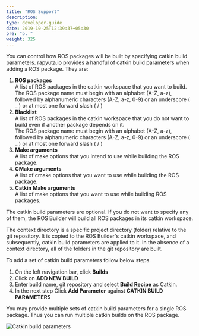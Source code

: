 ```yaml
---
title: "ROS Support"
description:
type: developer-guide
date: 2019-10-25T12:39:37+05:30
pre: "b. "
weight: 325
---
```

You can control how ROS packages will be built by specifying catkin
build parameters. rapyuta.io provides a handful of catkin build
parameters when adding a ROS package. They are:

1. **ROS packages**    
A list of ROS packages in the catkin workspace that you want to build.    
The ROS package name must begin with an alphabet (A-Z, a-z), followed by alphanumeric
characters (A-Z, a-z, 0-9) or an underscore ( _ ) or at most one forward slash ( / )
2. **Blacklist**     
A list of ROS packages in the catkin workspace that you do not want to build even
if another package depends on it.    
The ROS package name must begin with an alphabet (A-Z, a-z), followed by alphanumeric
characters (A-Z, a-z, 0-9) or an underscore ( _ ) or at most one forward slash ( / )
3. **Make arguments**    
A list of make options that you intend to use while building the ROS package.
4. **CMake arguments**    
A list of cmake options that you want to use while building the ROS package.
5. **Catkin Make arguments**    
A list of make options that you want to use while building ROS packages.

The catkin build parameters are optional. If you do not want to specify any of them, the ROS Builder will build all ROS packages in its catkin workspace.

The context directory is a specific project directory (folder) relative to the
git repository. It is copied to the ROS Builder's catkin workspace, and
subsequently, catkin build parameters are applied to it. In the absence of a
context directory, all of the folders in the git repository are built.


To add a set of catkin build parameters follow below steps.

1. On the left navigation bar, click **Builds**
2. Click on **ADD NEW BUILD**
3. Enter build name, git repository and select **Build Recipe** as Catkin. 
4. In the next step Click **Add Parameter** against **CATKIN BUILD PARAMETERS** 

You may provide multiple sets of catkin build parameters for a single ROS package. Thus you can run multiple catkin builds on the ROS package.

![Catkin build parameters](/images/core-concepts/packages/multiple-sets-catkin-build-params.png?classes=border,shadow&width=50pc)